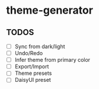 # theme-generator

## TODOS

- [ ] Sync from dark/light
- [ ] Undo/Redo
- [ ] Infer theme from primary color
- [ ] Export/Import
- [ ] Theme presets
- [ ] DaisyUI preset
